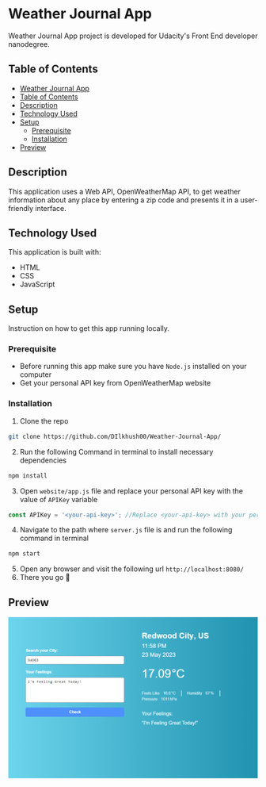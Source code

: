 # Weather Journal App

Weather Journal App project is developed for Udacity's Front End developer nanodegree.

## Table of Contents
- [Weather Journal App](#weather-journal-app)
- [Table of Contents](#table-of-contents)
- [Description](#description)
- [Technology Used](#technology-used)
- [Setup](#setup)
    - [Prerequisite](#prerequisite)
    - [Installation](#installation)
- [Preview](#preview)

## Description
This application uses a Web API, OpenWeatherMap API, to get weather information about any place by entering a zip code and presents it in a user-friendly interface.

## Technology Used
This application is built with: 
- HTML
- CSS
- JavaScript

## Setup
Instruction on how to get this app running locally.

### Prerequisite
- Before running this app make sure you have `Node.js` installed on your computer
- Get your personal API key from OpenWeatherMap website

### Installation
1. Clone the repo
```sh
git clone https://github.com/DIlkhush00/Weather-Journal-App/
``` 
2. Run the following Command in terminal to install necessary dependencies
```sh
npm install
```
3. Open `website/app.js` file and replace your personal API key with the value of `APIKey` variable
```javascript
const APIKey = '<your-api-key>'; //Replace <your-api-key> with your personal API key
```
4. Navigate to the path where `server.js` file is and run the following command in terminal
```sh
npm start
```
5. Open any browser and visit the following url `http://localhost:8080/`
6. There you go :rocket:



## Preview
![Preview](https://github.com/DIlkhush00/Weather-Journal-App/blob/master/images/preview.png)

